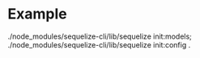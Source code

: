 # Example

./node_modules/sequelize-cli/lib/sequelize init:models; ./node_modules/sequelize-cli/lib/sequelize init:config
.
